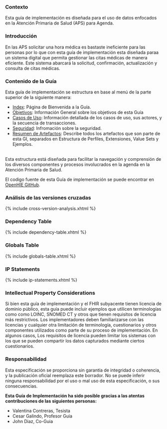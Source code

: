 ### Contexto
Esta guía de implementación es diseñada para el uso de datos enfocados en la Atención Primaria de Salud (APS) para Agenda.
<br>

### Introducción
En las APS solicitar una hora médica es bastaste ineficiente para las personas por lo que con esta guía de implementación esta diseñada paraa un sistema digital que permita gestionar las citas médicas de manera eficiente. Este sistema abarcará la solicitud, confirmación, actualización y consulta de citas médicas.

### Contenido de la Guía
Esta guía de implementación se estructura en base al menú de la parte superior de la siguiente manera:
<br>

* [Index](index.html): Página de Bienvenida a la Guía.
* [Objetivos](Objetivos.html): Información General sobre los objetivos de esta Guía
* [Casos de Uso](CasosDeUsos.html): Información detallada de los casos de uso, sus actores, y la secuencia de transacciones.
* [Seguridad](Seguridad.html): Infromación sobre la seguridad.
* [Resumen de Artefactos](artifacts.html): Describe todos los artefactos que son parte de esta GI, separados en Estructura de Perfiles, Extensiones, Value Sets y Ejemplos.
<br>
Esta estructura está diseñada para facilitar la navegación y comprensión de los diversos componentes y procesos involucrados en la agenda en la Atención Primaria de Salud.

<p>El codigo fuente de esta Guía de implementación se puede encontrar en <a href="https://github.com/openhie/Training-Solution-1">OpenHIE GitHub</a>.</p>

  <h3>Análisis de las versiones cruzadas</h3> <a name="cross-version-analysis"></a>
  <div>
    {% include cross-version-analysis.xhtml %}
  </div>

  <h3>Dependency Table</h3> <a name="dependency-table"></a>
  <div>
    {% include dependency-table.xhtml %}
  </div>

  <h3>Globals Table</h3> <a name="globals-table"></a>
  <div>
    {% include globals-table.xhtml %}
  </div>

  <h3>IP Statements</h3> <a name="ip-statements"></a>
  <div>
   {% include ip-statements.xhtml %}
  </div>

  <h3>Intellectual Property Considerations</h3>  <a name="ip"> </a>
  <p>
    Si bien esta guía de implementación y el FHIR subyacente tienen licencia de dominio público, esta guía puede incluir ejemplos que utilicen terminologías como 
    como LOINC, SNOMED CT y otros que tienen requisitos de licencia más restrictivos. Los implementadores deben familiarizarse con las licencias y 
    cualquier otra limitación de terminología, cuestionarios y otros componentes utilizados como parte de su proceso de implementación. En algunos casos, 
    Los requisitos de licencia pueden limitar los sistemas con los que se pueden compartir los datos capturados mediante ciertos cuestionarios.
  </p>

  <h3>Responsabilidad</h3>  <a name="responsabilidad"> </a>
  <p>
    Esta especificación se proporciona sin garantía de integridad o coherencia, y la publicación oficial reemplaza este borrador.
    No se puede inferir ninguna responsabilidad por el uso o mal uso de esta especificación, o sus consecuencias.
  </p>
</div>

**Esta Guía de Implementación ha sido posible gracias a las atentas contribuciones de las siguientes personas:**
<br>
* Valentina Contreras, Tesista
* Cesar Galindo, Profesor Guia
* John Diaz, Co-Guia